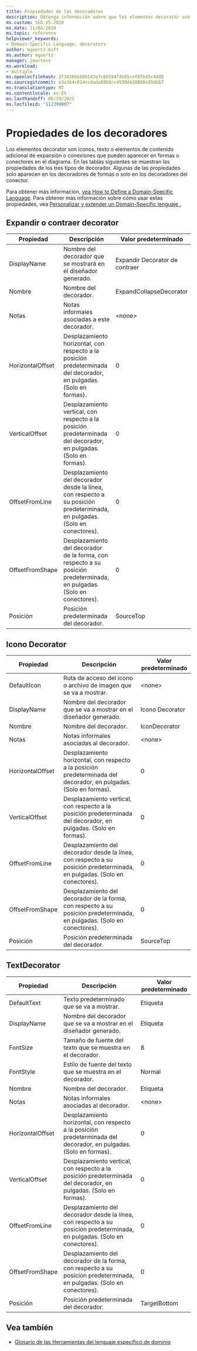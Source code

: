 ```yaml
---
title: Propiedades de los decoradores
description: Obtenga información sobre que los elementos decorator son iconos, texto o elementos de contenido adicional de expansión o contraer que pueden aparecer en formas o conectores en el diagrama.
ms.custom: SEO-VS-2020
ms.date: 11/04/2016
ms.topic: reference
helpviewer_keywords:
- Domain-Specific Language, decorators
author: mgoertz-msft
ms.author: mgoertz
manager: jmartens
ms.workload:
- multiple
ms.openlocfilehash: 2f3436bb800142e7c85594f4b05cef6fb45c4489
ms.sourcegitcommit: e3a364c014ccdada0860cc4930d428808e20d667
ms.translationtype: MT
ms.contentlocale: es-ES
ms.lasthandoff: 06/19/2021
ms.locfileid: "112390807"
---
```

# <a name="properties-of-decorators"></a>Propiedades de los decoradores
Los elementos decorator son iconos, texto o elementos de contenido adicional de expansión o conexiones que pueden aparecer en formas o conectores en el diagrama. En las tablas siguientes se muestran las propiedades de los tres tipos de decorador. Algunas de las propiedades solo aparecen en los decoradores de formas o solo en los decoradores del conector.

 Para obtener más información, [vea How to Define a Domain-Specific Language](../modeling/how-to-define-a-domain-specific-language.md). Para obtener más información sobre cómo usar estas propiedades, vea [Personalizar y extender un Domain-Specific lenguaje .](../modeling/customizing-and-extending-a-domain-specific-language.md)

## <a name="expandcollapse-decorator"></a>Expandir o contraer decorator

|Propiedad|Descripción|Valor predeterminado|
|-|-|-|
|DisplayName|Nombre del decorador que se mostrará en el diseñador generado.|Expandir Decorator de contraer|
|Nombre|Nombre del decorador.|ExpandCollapseDecorator|
|Notas|Notas informales asociadas a este decorador.|\<none>|
|HorizontalOffset|Desplazamiento horizontal, con respecto a la posición predeterminada del decorador, en pulgadas. (Solo en formas).|0|
|VerticalOffset|Desplazamiento vertical, con respecto a la posición predeterminada del decorador, en pulgadas. (Solo en formas).|0|
|OffsetFromLine|Desplazamiento del decorador desde la línea, con respecto a su posición predeterminada, en pulgadas. (Solo en conectores).|0|
|OffsetFromShape|Desplazamiento del decorador de la forma, con respecto a su posición predeterminada, en pulgadas. (Solo en conectores).|0|
|Posición|Posición predeterminada del decorador.|SourceTop|

## <a name="icon-decorator"></a>Icono Decorator

|Propiedad|Descripción|Valor predeterminado|
|-|-|-|
|DefaultIcon|Ruta de acceso del icono o archivo de imagen que se va a mostrar.|\<none>|
|DisplayName|Nombre del decorador que se va a mostrar en el diseñador generado.|Icono Decorator|
|Nombre|Nombre del decorador.|IconDecorator|
|Notas|Notas informales asociadas al decorador.|\<none>|
|HorizontalOffset|Desplazamiento horizontal, con respecto a la posición predeterminada del decorador, en pulgadas. (Solo en formas).|0|
|VerticalOffset|Desplazamiento vertical, con respecto a la posición predeterminada del decorador, en pulgadas. (Solo en formas).|0|
|OffsetFromLine|Desplazamiento del decorador desde la línea, con respecto a su posición predeterminada, en pulgadas. (Solo en conectores).|0|
|OffsetFromShape|Desplazamiento del decorador de la forma, con respecto a su posición predeterminada, en pulgadas. (Solo en conectores).|0|
|Posición|Posición predeterminada del decorador.|SourceTop|

## <a name="textdecorator"></a>TextDecorator

|Propiedad|Descripción|Valor predeterminado|
|-|-|-|
|DefaultText|Texto predeterminado que se va a mostrar.|Etiqueta|
|DisplayName|Nombre del decorador que se va a mostrar en el diseñador generado.|Etiqueta|
|FontSize|Tamaño de fuente del texto que se muestra en el decorador.|8|
|FontStyle|Estilo de fuente del texto que se muestra en el decorador.|Normal|
|Nombre|Nombre del decorador.|Etiqueta|
|Notas|Notas informales asociadas al decorador.|\<none>|
|HorizontalOffset|Desplazamiento horizontal, con respecto a la posición predeterminada del decorador, en pulgadas. (Solo en formas).|0|
|VerticalOffset|Desplazamiento vertical, con respecto a la posición predeterminada del decorador, en pulgadas. (Solo en formas).|0|
|OffsetFromLine|Desplazamiento del decorador desde la línea, con respecto a su posición predeterminada, en pulgadas. (Solo en conectores).|0|
|OffsetFromShape|Desplazamiento del decorador de la forma, con respecto a su posición predeterminada, en pulgadas. (Solo en conectores).|0|
|Posición|Posición predeterminada del decorador.|TargetBottom|

## <a name="see-also"></a>Vea también

- [Glosario de las Herramientas del lenguaje específico de dominio](/previous-versions/bb126564(v=vs.100))